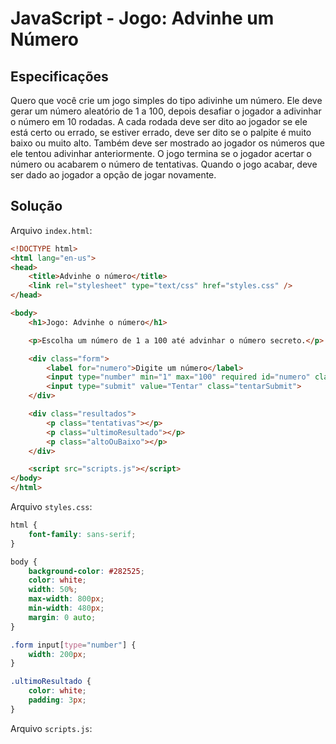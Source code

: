 # JavaScript - Jogo: Advinhe um Número

## Especificações

Quero que você crie um jogo simples do tipo adivinhe um número. 
Ele deve gerar um número aleatório de 1 a 100, depois desafiar o jogador a adivinhar o número em 10 rodadas. 
A cada rodada deve ser dito ao jogador se ele está certo ou errado, se estiver errado, deve ser dito se o palpite é muito baixo ou muito alto. 
Também deve ser mostrado ao jogador os números que ele tentou adivinhar anteriormente. 
O jogo termina se o jogador acertar o número ou acabarem o número de tentativas. 
Quando o jogo acabar, deve ser dado ao jogador a opção de jogar novamente.

## Solução

Arquivo ```index.html```:

~~~html
<!DOCTYPE html>
<html lang="en-us">
<head>
    <title>Advinhe o número</title>
    <link rel="stylesheet" type="text/css" href="styles.css" />
</head>

<body>
    <h1>Jogo: Advinhe o número</h1>

    <p>Escolha um número de 1 a 100 até advinhar o número secreto.</p>

    <div class="form">
        <label for="numero">Digite um número</label>
        <input type="number" min="1" max="100" required id="numero" class="numero">
        <input type="submit" value="Tentar" class="tentarSubmit">
    </div>

    <div class="resultados">
        <p class="tentativas"></p>
        <p class="ultimoResultado"></p>
        <p class="altoOuBaixo"></p>
    </div>

    <script src="scripts.js"></script>
</body>
</html>
~~~

Arquivo ```styles.css```:

~~~css
html {
    font-family: sans-serif;
}

body {
    background-color: #282525;
    color: white;
    width: 50%;
    max-width: 800px;
    min-width: 480px;
    margin: 0 auto;
}

.form input[type="number"] {
    width: 200px;
}

.ultimoResultado {
    color: white;
    padding: 3px;
}
~~~

Arquivo ```scripts.js```: 

~~~javascript

~~~

